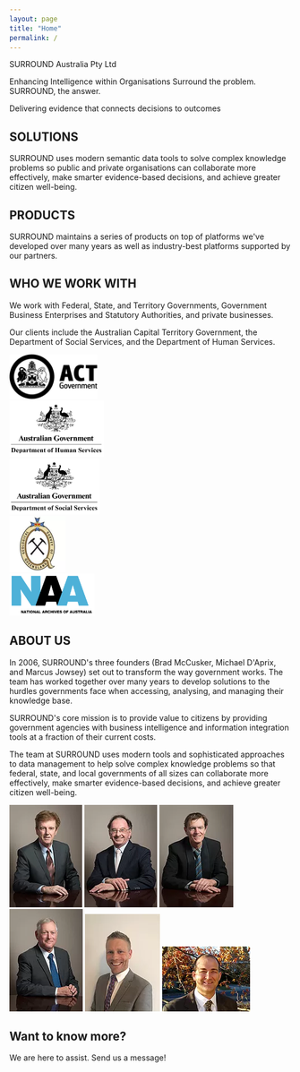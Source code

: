 ```yaml
---
layout: page
title: "Home"
permalink: /
---
```

SURROUND
Australia Pty Ltd
 
Enhancing Intelligence within Organisations
Surround the problem.
SURROUND, the answer.

Delivering evidence that connects decisions to outcomes

## SOLUTIONS
SURROUND uses modern semantic data tools to solve complex knowledge problems so public and private organisations can collaborate more effectively, make smarter evidence-based decisions, and achieve greater citizen well-being.

## PRODUCTS
SURROUND maintains a series of products on top of platforms we've developed over many years as well as industry-best platforms supported by our partners.

## WHO WE WORK WITH
We work with Federal, State, and Territory Governments, Government Business Enterprises and Statutory Authorities, and private businesses. 

Our clients include the Australian Capital Territory Government, the Department of Social Services, and the Department of Human Services.

<img src="images/logo-actgov.webp" style="height:80px;" /><br />
<img src="images/logo-dhs.png" style="height:100px;" /><br />
<img src="images/logo-dss.png" style="height:100px;" /><br />
<img src="images/logo-gsq.webp" style="height:100px;" /><br />
<img src="images/logo-naa.png" style="height:75px;" /><br />

## ABOUT US
In 2006, SURROUND's three founders (Brad McCusker, Michael D'Aprix, and Marcus Jowsey) set out to transform the way government works. The team has worked together over many years to develop solutions to the hurdles governments face when accessing, analysing, and managing their knowledge base.

SURROUND's core mission is to provide value to citizens by providing government agencies with business intelligence and information integration tools at a fraction of their current costs.

The team at SURROUND uses modern tools and sophisticated approaches to data management to help solve complex knowledge problems so that federal, state, and local governments of all sizes can collaborate more effectively, make smarter evidence-based decisions, and achieve greater citizen well-being.

![](images/people-bill.webp)
![](images/people-brad.webp)
![](images/people-marcus.webp)
![](images/people-michael.webp)
![](images/people-nick.webp)
![](images/people-rob.webp)

## Want to know more?
We are here to assist. Send us a message!
